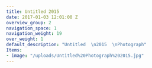 ```yaml
---
title: Untitled 2015
date: 2017-01-03 12:01:00 Z
overview_group: 2
navigation_space: 1
navigation_weight: 19
over_weight: 1
default_description: "Untitled  \n2015  \nPhotograph"
Items:
- image: "/uploads/Untitled%20Photograph%202015.jpg"
---
```


